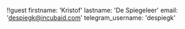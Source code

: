 !!guest
 firstname: 'Kristof'
 lastname: 'De Spiegeleer'
 email: 'despiegk@incubaid.com'
 telegram_username: 'despiegk'